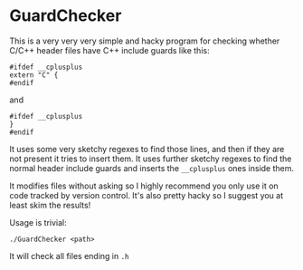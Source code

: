 # GuardChecker

This is a very very very simple and hacky program for checking whether C/C++ header
files have C++ include guards like this:

	#ifdef __cplusplus
	extern "C" {
	#endif

and

	#ifdef __cplusplus
	}
	#endif
	
It uses some very sketchy regexes to find those lines, and then if they are not present
it tries to insert them. It uses further sketchy regexes to find the normal header
include guards and inserts the `__cplusplus` ones inside them.

It modifies files without asking so I highly recommend you only use it on code
tracked by version control. It's also pretty hacky so I suggest you at least skim the results!

Usage is trivial:

    ./GuardChecker <path>

It will check all files ending in `.h`